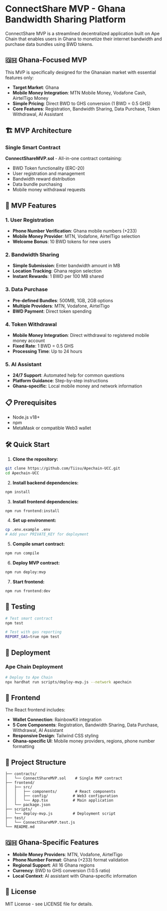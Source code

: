 # ConnectShare MVP - Ghana Bandwidth Sharing Platform

ConnectShare MVP is a streamlined decentralized application built on Ape Chain that enables users in Ghana to monetize their internet bandwidth and purchase data bundles using BWD tokens.

## 🇬🇭 Ghana-Focused MVP

This MVP is specifically designed for the Ghanaian market with essential features only:

- **Target Market**: Ghana
- **Mobile Money Integration**: MTN Mobile Money, Vodafone Cash, AirtelTigo Money
- **Simple Pricing**: Direct BWD to GHS conversion (1 BWD = 0.5 GHS)
- **Core Features**: Registration, Bandwidth Sharing, Data Purchase, Token Withdrawal, AI Assistant

## 🏗️ MVP Architecture

### Single Smart Contract

**ConnectShareMVP.sol** - All-in-one contract containing:
- BWD Token functionality (ERC-20)
- User registration and management
- Bandwidth reward distribution
- Data bundle purchasing
- Mobile money withdrawal requests

## 🚀 MVP Features

### 1. User Registration
- **Phone Number Verification**: Ghana mobile numbers (+233)
- **Mobile Money Provider**: MTN, Vodafone, AirtelTigo selection
- **Welcome Bonus**: 10 BWD tokens for new users

### 2. Bandwidth Sharing
- **Simple Submission**: Enter bandwidth amount in MB
- **Location Tracking**: Ghana region selection
- **Instant Rewards**: 1 BWD per 100 MB shared

### 3. Data Purchase
- **Pre-defined Bundles**: 500MB, 1GB, 2GB options
- **Multiple Providers**: MTN, Vodafone, AirtelTigo
- **BWD Payment**: Direct token spending

### 4. Token Withdrawal
- **Mobile Money Integration**: Direct withdrawal to registered mobile money account
- **Fixed Rate**: 1 BWD = 0.5 GHS
- **Processing Time**: Up to 24 hours

### 5. AI Assistant
- **24/7 Support**: Automated help for common questions
- **Platform Guidance**: Step-by-step instructions
- **Ghana-specific**: Local mobile money and network information

## 📋 Prerequisites

- Node.js v18+
- npm
- MetaMask or compatible Web3 wallet

## 🛠️ Quick Start

1. **Clone the repository:**
```bash
git clone https://github.com/Tiisu/Apechain-UCC.git
cd Apechain-UCC
```

2. **Install backend dependencies:**
```bash
npm install
```

3. **Install frontend dependencies:**
```bash
npm run frontend:install
```

4. **Set up environment:**
```bash
cp .env.example .env
# Add your PRIVATE_KEY for deployment
```

5. **Compile smart contract:**
```bash
npm run compile
```

6. **Deploy MVP contract:**
```bash
npm run deploy:mvp
```

7. **Start frontend:**
```bash
npm run frontend:dev
```

## 🧪 Testing

```bash
# Test smart contract
npm test

# Test with gas reporting
REPORT_GAS=true npm test
```

## 🚀 Deployment

### Ape Chain Deployment
```bash
# Deploy to Ape Chain
npx hardhat run scripts/deploy-mvp.js --network apechain
```

## 📱 Frontend

The React frontend includes:
- **Wallet Connection**: RainbowKit integration
- **5 Core Components**: Registration, Bandwidth Sharing, Data Purchase, Withdrawal, AI Assistant
- **Responsive Design**: Tailwind CSS styling
- **Ghana-specific UI**: Mobile money providers, regions, phone number formatting

## 🔧 Project Structure

```
├── contracts/
│   └── ConnectShareMVP.sol    # Single MVP contract
├── frontend/
│   ├── src/
│   │   ├── components/        # React components
│   │   ├── config/           # Web3 configuration
│   │   └── App.tsx           # Main application
│   └── package.json
├── scripts/
│   └── deploy-mvp.js         # Deployment script
├── test/
│   └── ConnectShareMVP.test.js
└── README.md
```

## 🇬🇭 Ghana-Specific Features

- **Mobile Money Providers**: MTN, Vodafone, AirtelTigo
- **Phone Number Format**: Ghana (+233) format validation
- **Regional Support**: All 16 Ghana regions
- **Currency**: BWD to GHS conversion (1:0.5 ratio)
- **Local Context**: AI assistant with Ghana-specific information

## 📄 License

MIT License - see LICENSE file for details.